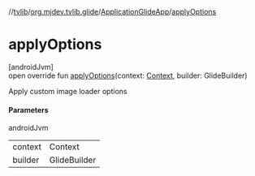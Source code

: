 //[tvlib](../../../index.md)/[org.mjdev.tvlib.glide](../index.md)/[ApplicationGlideApp](index.md)/[applyOptions](apply-options.md)

# applyOptions

[androidJvm]\
open override fun [applyOptions](apply-options.md)(context: [Context](https://developer.android.com/reference/kotlin/android/content/Context.html), builder: GlideBuilder)

Apply custom image loader options

#### Parameters

androidJvm

| | |
|---|---|
| context | Context |
| builder | GlideBuilder |
